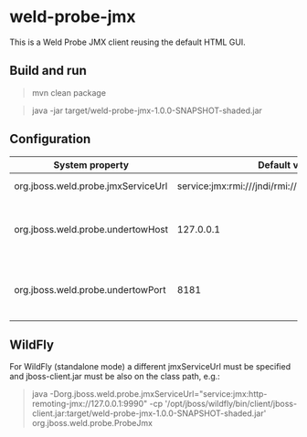 # weld-probe-jmx

This is a Weld Probe JMX client reusing the default HTML GUI.

## Build and run

> mvn clean package

> java -jar target/weld-probe-jmx-1.0.0-SNAPSHOT-shaded.jar

## Configuration

| System property  | Default value | Description |
| ------------- | ------------- | ------------- |
| org.jboss.weld.probe.jmxServiceUrl  | service:jmx:rmi:///jndi/rmi://127.0.0.1:9999/jmxrmi  | JMX server URL |
| org.jboss.weld.probe.undertowHost  | 127.0.0.1  | Undertow host - used to expose the HTML client |
| org.jboss.weld.probe.undertowPort | 8181  | Undertow port - used to expose the HTML client |

## WildFly

For WildFly (standalone mode) a different jmxServiceUrl must be specified and jboss-client.jar must be also on the class path, e.g.:

> java -Dorg.jboss.weld.probe.jmxServiceUrl="service:jmx:http-remoting-jmx://127.0.0.1:9990" -cp '/opt/jboss/wildfly/bin/client/jboss-client.jar:target/weld-probe-jmx-1.0.0-SNAPSHOT-shaded.jar' org.jboss.weld.probe.ProbeJmx
